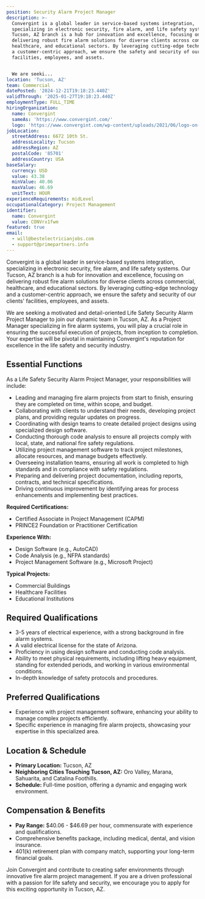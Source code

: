 ```yaml
---
position: Security Alarm Project Manager
description: >-
  Convergint is a global leader in service-based systems integration,
  specializing in electronic security, fire alarm, and life safety systems. Our
  Tucson, AZ branch is a hub for innovation and excellence, focusing on
  delivering robust fire alarm solutions for diverse clients across commercial,
  healthcare, and educational sectors. By leveraging cutting-edge technology and
  a customer-centric approach, we ensure the safety and security of our clients'
  facilities, employees, and assets.


  We are seeki...
location: 'Tucson, AZ'
team: Commercial
datePosted: '2024-12-21T19:18:23.440Z'
validThrough: '2025-01-27T19:18:23.440Z'
employmentType: FULL_TIME
hiringOrganization:
  name: Convergint
  sameAs: 'https://www.convergint.com/'
  logo: 'https://www.convergint.com/wp-content/uploads/2021/06/logo-on-dark-blue.png'
jobLocation:
  streetAddress: 6672 10th St.
  addressLocality: Tucson
  addressRegion: AZ
  postalCode: '85701'
  addressCountry: USA
baseSalary:
  currency: USD
  value: 43.38
  minValue: 40.06
  maxValue: 46.69
  unitText: HOUR
experienceRequirements: midLevel
occupationalCategory: Project Management
identifier:
  name: Convergint
  value: CONVrx1fwm
featured: true
email:
  - will@bestelectricianjobs.com
  - support@primepartners.info
---
```




Convergint is a global leader in service-based systems integration, specializing in electronic security, fire alarm, and life safety systems. Our Tucson, AZ branch is a hub for innovation and excellence, focusing on delivering robust fire alarm solutions for diverse clients across commercial, healthcare, and educational sectors. By leveraging cutting-edge technology and a customer-centric approach, we ensure the safety and security of our clients' facilities, employees, and assets.

We are seeking a motivated and detail-oriented Life Safety Security Alarm Project Manager to join our dynamic team in Tucson, AZ. As a Project Manager specializing in fire alarm systems, you will play a crucial role in ensuring the successful execution of projects, from inception to completion. Your expertise will be pivotal in maintaining Convergint's reputation for excellence in the life safety and security industry.

## Essential Functions

As a Life Safety Security Alarm Project Manager, your responsibilities will include:

- Leading and managing fire alarm projects from start to finish, ensuring they are completed on time, within scope, and budget.
- Collaborating with clients to understand their needs, developing project plans, and providing regular updates on progress.
- Coordinating with design teams to create detailed project designs using specialized design software.
- Conducting thorough code analysis to ensure all projects comply with local, state, and national fire safety regulations.
- Utilizing project management software to track project milestones, allocate resources, and manage budgets effectively.
- Overseeing installation teams, ensuring all work is completed to high standards and in compliance with safety regulations.
- Preparing and delivering project documentation, including reports, contracts, and technical specifications.
- Driving continuous improvement by identifying areas for process enhancements and implementing best practices.

**Required Certifications:**

- Certified Associate in Project Management (CAPM)
- PRINCE2 Foundation or Practitioner Certification

**Experience With:**

- Design Software (e.g., AutoCAD)
- Code Analysis (e.g., NFPA standards)
- Project Management Software (e.g., Microsoft Project)

**Typical Projects:**

- Commercial Buildings
- Healthcare Facilities
- Educational Institutions

## Required Qualifications

- 3-5 years of electrical experience, with a strong background in fire alarm systems.
- A valid electrical license for the state of Arizona.
- Proficiency in using design software and conducting code analysis.
- Ability to meet physical requirements, including lifting heavy equipment, standing for extended periods, and working in various environmental conditions.
- In-depth knowledge of safety protocols and procedures.

## Preferred Qualifications

- Experience with project management software, enhancing your ability to manage complex projects efficiently.
- Specific experience in managing fire alarm projects, showcasing your expertise in this specialized area.

## Location & Schedule

- **Primary Location:** Tucson, AZ
- **Neighboring Cities Touching Tucson, AZ:** Oro Valley, Marana, Sahuarita, and Catalina Foothills.
- **Schedule:** Full-time position, offering a dynamic and engaging work environment.

## Compensation & Benefits

- **Pay Range:** $40.06 - $46.69 per hour, commensurate with experience and qualifications.
- Comprehensive benefits package, including medical, dental, and vision insurance.
- 401(k) retirement plan with company match, supporting your long-term financial goals.

Join Convergint and contribute to creating safer environments through innovative fire alarm project management. If you are a driven professional with a passion for life safety and security, we encourage you to apply for this exciting opportunity in Tucson, AZ.
